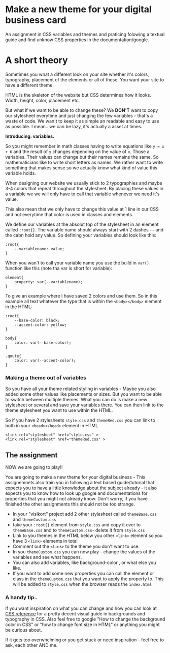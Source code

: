 # Make a new theme for your digital business card
An assignment in CSS variables and themes and praticing folowing a textual guide and find unknow CSS properties in the documentation/google.

# A short theory
Sometimes you wnat a different look on your site whether it's colors, typography, placement of the elements or all of these. You want your site to have a different theme. 

HTML is the skeleton of the website but CSS determines how it looks. Width, height, color, placement etc. 

But what if we want to be able to change these? 
We **DON'T** want to copy our stylesheet everytime and just changing the few variables - that's a waste of code. We wan't to keep it as simple an readable and easy to use as possible. I mean.. we can be lazy, it's actually a asset at times. 

**Introducing: variables.**

So you might remember in math classes having to write equations like `y = x + 6` and the result of `y` changes depending on the value of `x`. Those a variables. Their values can change but their names remains the same. So mathematicians like to write short letters as names. We rather want to write something that makes sense so we actually know what kind of value this variable holds. 

When designing our website we usually stick to 2 typographies and maybe 3-4 colors that repeat throughout the stylesheet. By placing these values in a variable we we will only have to call that variable whenever we need it's value. 

This also mean that we only have to change this value at 1 line in our CSS and not everytime that color is used in classes and elements. 

We define our variables at the absolut top of the stylesheet in an element called `:root{}`. The variable name should always start with 2 dashes `--` and the cabn hold any value. So defining your variables should look like this:

``` 
:root{
    --variablename: value;
}
```

When you wan't to call your variable name you use the build in `var()` function like this (note tha var is short for variable):


```
element{
    property: var(--variablename);
}

```

To give an example where I have saved 2 colors and use them. So in this example all text whatever the type that is within the `<body></body>` element in the HTML:

``` 
:root{
    --base-color: black;
    --accent-color: yellow;
}

body{
    color: var(--base-color);
}

.qoute{
    color: var(--accent-color);
}

```

### Making a theme out of variables
So you have all your theme related styling in variables - Maybe you also added some other values like placements or sizes. But you want to be able to switch between multiple themes. What you can do is make a new stylesheet or several and save your variables there. You can then link to the theme stylesheet you want to use within the HTML. 

So if you have 2 stylesheets `style.css` and `themeRed.css` you can link to both in your `<head></head>` element in HTML

``` 
<link rel="stylesheet" href="style.css" >
<link rel="stylesheet" href="themeRed.css" >

```

## The assignment
NOW we are going to play!!


You are going to make a new theme for your digital business - This assignemnets also train you in following a text based guide/tutorial that expects you to have a little knowledge about the subject already - it also expects you to know how to look up google and documentations for properties that you might not already know. 
Don't worry, if you have finished the other assignments this should not be too strange.


* In your "visikort" project add 2 other stylesheet called `themeBase.css` and `themeCustom.css`
* take your `:root{}` element from `style.css` and copy it over to `themeBase.css` and to `themeCustom.css`- delete it from `style.css`
* Link to you themes in the HTML below you other `<link>` element so you have 3 `<link>` elements in total
* Comment out the `<link>` to the theme you don't want to use. 
* In you `themeCustom.css` you can now play - change the values of the variables and see what happens. 
* You can also add variables, like background-color , or what else you like. 
* If you want to add some new properties you can call the element or class in the `themeCustom.css` that you want to apply the property to. This will be added to `style.css` when the browser reads the `index.html`


### A handy tip.. 
If you want inspiration on what you can change and how you can look at [CSS reference](https://cssreference.io/) for a pretty decent visual guide in backgrounds and typography in CSS. Also feel free to google "How to change the background color in CSS" or "how to change font size in HTML" or anything you might be curious about. 

If it gets too overwhelming or you get stuck or need inspiration - feel free to ask, each other AND me. 


